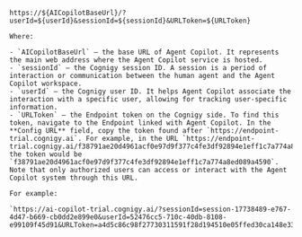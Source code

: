 `https://${AICopilotBaseUrl}/?userId=${userId}&sessionId=${sessionId}&URLToken=${URLToken}`

    Where:

    - `AICopilotBaseUrl` — the base URL of Agent Copilot. It represents the main web address where the Agent Copilot service is hosted.
    - `sessionId` — the Cognigy session ID. A session is a period of interaction or communication between the human agent and the Agent Copilot workspace.
    - `userId` — the Cognigy user ID. It helps Agent Copilot associate the interaction with a specific user, allowing for tracking user-specific information.
    - `URLToken` — the Endpoint token on the Cognigy side. To find this token, navigate to the Endpoint linked with Agent Copilot. In the **Config URL** field, copy the token found after `https://endpoint-trial.cognigy.ai`. For example, in the URL `https://endpoint-trial.cognigy.ai/f38791ae20d4961acf0e97d9f377c4fe3df92894e1eff1c7a774a8ed089a4590`, the token would be `f38791ae20d4961acf0e97d9f377c4fe3df92894e1eff1c7a774a8ed089a4590`. Note that only authorized users can access or interact with the Agent Copilot system through this URL.

    For example:

    `https://ai-copilot-trial.cognigy.ai/?sessionId=session-17738489-e767-4d47-b669-cb0dd2e899e0&userId=52476cc5-710c-40db-8108-e99109f45d91&URLToken=a4d5c86c98f27730311591f28d194510e05ffed30ca148e3344970defd418e7d`
